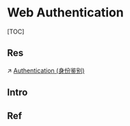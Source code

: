# Web Authentication

[TOC]



## Res
↗ [Authentication (身份鉴别)](../../../../🏰%20InfoSec/Access%20Control/Authentication%20(身份鉴别)/Authentication%20(身份鉴别).md)



## Intro


## Ref

